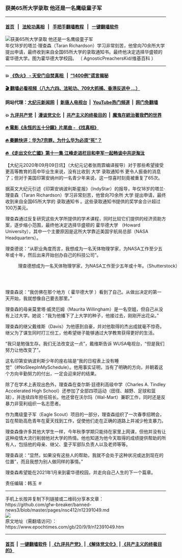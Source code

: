 ### 获美65所大学录取 他还是一名鹰级童子军
------------------------

#### [首页](https://github.com/gfw-breaker/banned-news3/blob/master/README.md) &nbsp;&nbsp;|&nbsp;&nbsp; [法轮功真相](https://github.com/begood0513/basic/blob/master/README.md)  &nbsp;&nbsp;|&nbsp;&nbsp; [手把手翻墙教程](https://github.com/gfw-breaker/guides/wiki)  &nbsp;&nbsp;|&nbsp;&nbsp; [一键翻墙软件](https://github.com/gfw-breaker/nogfw/blob/master/README.md)  



<div><img alt="获美65所大学录取 他还是一名鹰级童子军" class="attachment-djy_600_400 size-djy_600_400 wp-post-image" src="https://i.epochtimes.com/assets/uploads/2020/09/1280px-Howard_University_courtyard-600x400.jpg"/>
<div class="caption">
 年仅18岁的塔兰‧理查森（Taran Richardson）学习非常刻苦，他曾向70余所大学提出申请，最终收到来自全国65所大学的录取通知书。最终他决定选择华盛顿的霍华德大学。图为霍华德大学校园。
（
 <ok href="https://commons.wikimedia.org/wiki/File:Howard_University_courtyard.jpg" target="_blank">
  AgnosticPreachersKid/维基百科
 </ok>
 ）
</div></div><hr/>

#### 💥 [《伪火》 - 天安门自焚真相 ](http://141.164.51.119:10000/videos/blog/weihuo.html)&nbsp; |&nbsp; [“1400例”谎言揭秘  ](http://141.164.51.119:10000/videos/blog/jiexi1400.html)

#### [ 🎬  翻墙必看视频（八九六四、法轮功、709大抓捕、香港反送中 ...）](https://github.com/gfw-breaker/links/blob/master/banned.md)

#### 网站代理：[大纪元新闻网](http://167.172.10.89:10080/gb/) &nbsp;|&nbsp; [新唐人电视台](http://167.172.10.89:8808/gb/)  &nbsp;|&nbsp; [YouTube热门频道](http://158.247.203.241/youtube.html) &nbsp;|&nbsp; [网门免翻墙](http://158.247.203.241:11000/show.aspx?name=ogHome)

#### 💥 [九评共产党](http://141.164.51.119:10000/videos/res/jiuping/)&nbsp; |&nbsp; [漫谈党文化](http://141.164.51.119:10000/videos/res/mtdwh/)&nbsp; |&nbsp; [共产主义的终极目的](http://141.164.51.119:10000/videos/res/zjmd/)&nbsp; |&nbsp; [魔鬼在統治著我們的世界](http://141.164.51.119:10000/videos/res/TheSpecter/)  

#### [ 🔥  電影《永恆的五十分鐘》片尾曲 - 《找真相》](http://141.164.51.119:10000/videos/news/../legend/index.html)

#### [ 🔥  秦鹏快评：华为7宗罪，为什么华为必须“死”？](http://141.164.51.119:10000/videos/news/qp01.html)

#### [ 🔥  《走出文化亡國》第十一集 江峰走进栏目和李军一起畅谈中共逆淘汰](http://141.164.51.119:10000/videos/news/../res/zcwhwg/index.html)

<div><p>
 【大纪元2020年09月09日讯】（大纪元记者张雨霏编译报导）对于那些希望接受更高等教育的高中毕业生来说，没有比收到
 <ok href="https://www.epochtimes.com/gb/tag/%E5%A4%A7%E5%AD%A6.html">
  大学
 </ok>
 <ok href="https://www.epochtimes.com/gb/tag/%E5%BD%95%E5%8F%96%E9%80%9A%E7%9F%A5%E4%B9%A6.html">
  录取通知书
 </ok>
 更令人振奋的消息了；但对于美国印第安纳州的一名青少年来说，这一惊喜时刻竟被重复了65次。
</p>
<p>
 据英文大纪元引述《印第安纳波利斯星报》（IndyStar）的报导，年仅18岁的塔兰‧理查森（Taran Richardson）学习非常刻苦，他曾向70余所
 <ok href="https://www.epochtimes.com/gb/tag/%E5%A4%A7%E5%AD%A6.html">
  大学
 </ok>
 提出申请，最终收到来自全国65所大学的
 <ok href="https://www.epochtimes.com/gb/tag/%E5%BD%95%E5%8F%96%E9%80%9A%E7%9F%A5%E4%B9%A6.html">
  录取通知书
 </ok>
 。这些录取通知书提供的奖学金合计超过100万美元。
</p>
<p>
 理查森通过反复研究这些大学所提供的学术课程，同时比较它们提供的经济资助方案，逐步缩小范围，最终他决定选择华盛顿的
 <ok href="https://www.epochtimes.com/gb/tag/%E9%9C%8D%E5%8D%8E%E5%BE%B7%E5%A4%A7%E5%AD%A6.html">
  霍华德大学
 </ok>
 （Howard University），其中一个主要原因是这所大学靠近美国宇航局总部（NASA Headquarters）。
</p>
<p>
 理查德说：“从职业角度而言，我想成为一名天体物理学家，为NASA工作至少五年或十年，然后出来开始创办自己的科技公司”。
</p>
<figure class="wp-caption aligncenter" id="attachment_12391085" style="width: 600px">
 <ok href="https://i.epochtimes.com/assets/uploads/2020/09/ET-story-6.jpg">
  <img alt="" class="wp-image-12391085 size-large" src="https://i.epochtimes.com/assets/uploads/2020/09/ET-story-6-600x400.jpg"/>
 </ok>
 <br/><figcaption class="wp-caption-text">
  理查德想成为一名天体物理学家，为NASA工作至少五年或十年。（Shutterstock）
 </figcaption><br/>
</figure><br/>
<p>
 理查森说：“我仿佛在那个地方（
 <ok href="https://www.epochtimes.com/gb/tag/%E9%9C%8D%E5%8D%8E%E5%BE%B7%E5%A4%A7%E5%AD%A6.html">
  霍华德大学
 </ok>
 ）看到了自己。从做出决定的第一天开始，我就想像自己要去那里。”
</p>
<p>
 理查森的母亲莫里塔‧威灵厄姆（Maurita Willingham）是一名空姐，但自己从没有上过大学。她说：“我为他播下了上大学的种子，他接过去，刚刚开出花朵。”
</p>
<p>
 理查森的继父戴维斯（Davis）为他感到自豪，并对他取得的杰出成就毫不惊奇。继父为了谋生同时打三份工，他希望继子能够通过大学教育获得更好的生活。
</p>
<p>
 “我只是勉强生存。我们无法改变这一点”，戴维斯告诉 WUSA电视台，“但是我们努力让他改变了”。
</p>
<p>
 这名印第安纳波利斯少年的座右铭是“我的日程表上没有睡觉”（#NoSleepInMySchedule）。他用事实证明，当有了明确的方向，并朝着这个方向辛勤努力的付出，一定会迎来好的结果。
</p>
<p>
 除了在学术上表现出色外，理查森在查尔斯‧廷德利高级中学（Charles A. Tindley Accelerated High School）还参加了全部四项运动（田径、越野、足球和篮球），并连续四年担任班长。他还曾在沃尔玛（Wal-Mart）兼职工作，同时还是反暴力非营利组织一名志愿者。
</p>
<p>
 作为鹰级童子军（Eagle Scout）项目的一部分，理查森组织了一次春季招聘会，旨在帮助高危青年在夏天找到工作，促使他们走在正确的道路上并减少枪支暴力。
</p>
<p>
 理查森像许多其他大学生一样，今年秋季学期只能待在家里上网课，但他并没有让这种疫情大流行削弱他对大学的热情。他也知道为他今天取得的成绩提供帮助的所有人，包括他的母亲、继父、童子军部队负责人以及老师等等。
</p>
<p>
 理查森说：“显然，如果没有这些人的帮助，我就不会处于这种状况或达到现在的位置”，而且我想为别人做同样的事情。”
</p>
<p>
 理查森希望能在2021年1月来到霍华德校园，并走向自己人生的下一个篇章。
</p>
<p>
</p>
<p>
 责任编辑：韩玉 ＃
</p>
<div id="gtx-anchor" style="position: absolute; visibility: hidden; left: 158.5px; top: 763px; width: 38px; height: 16px;">
</div>
</div>
<hr/>
手机上长按并复制下列链接或二维码分享本文章：<br/>
https://github.com/gfw-breaker/banned-news3/blob/master/pages/nsc412/n12391049.md <br/>
<a href='https://github.com/gfw-breaker/banned-news3/blob/master/pages/nsc412/n12391049.md'><img src='https://github.com/gfw-breaker/banned-news3/blob/master/pages/nsc412/n12391049.md.png'/></a> <br/>
原文地址（需翻墙访问）：https://www.epochtimes.com/gb/20/9/9/n12391049.htm


------------------------
#### [首页](https://github.com/gfw-breaker/banned-news3/blob/master/README.md) &nbsp;|&nbsp; [一键翻墙软件](https://github.com/gfw-breaker/nogfw/blob/master/README.md) &nbsp;| [《九评共产党》](https://github.com/gfw-breaker/9ping.md/blob/master/README.md#九评之一评共产党是什么) | [《解体党文化》](https://github.com/gfw-breaker/jtdwh.md/blob/master/README.md) | [《共产主义的终极目的》](https://github.com/gfw-breaker/gczydzjmd.md/blob/master/README.md)


<img src='http://gfw-breaker.win/banned-news3/pages/nsc412/n12391049.md' width='0px' height='0px'/>
